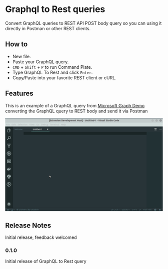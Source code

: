 # Graphql to Rest queries

Convert GraphQL queries to REST API POST body query so you can using it directly in Postman or other REST clients.

## How to

- New file.
- Paste your GraphQL query.
- `CMD` + `Shift` + `P` to run Command Plate.
- Type GraphQL To Rest and click `Enter`.
- Copy/Paste into your favorite REST client or cURL.

## Features

This is an example of a GraphQL query from [Microsoft Graph Demo](https://github.com/microsoftgraph/graphql-demo) converting the GraphQL query to REST body and send it via Postman

![GraphQL to Rest query](images/graphql-to-rest.gif)



## Release Notes

Initial release, feedback welcomed

### 0.1.0

Initial release of GraphQL to Rest query
